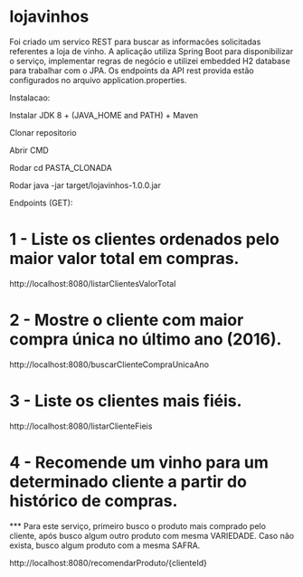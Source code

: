 # lojavinhos

Foi criado um servico REST para buscar as informacões solicitadas referentes a loja de vinho. A aplicação utiliza Spring Boot para 
disponibilizar o serviço, implementar regras de negócio e utilizei embedded H2 database para trabalhar com o JPA. Os endpoints da 
API rest provida estão configurados no arquivo application.properties.



Instalacao:

Instalar JDK 8 + (JAVA_HOME and PATH) + Maven

Clonar repositorio

Abrir CMD

Rodar cd PASTA_CLONADA

Rodar java -jar target/lojavinhos-1.0.0.jar


Endpoints (GET):

# 1 - Liste os clientes ordenados pelo maior valor total em compras.

http://localhost:8080/listarClientesValorTotal

# 2 - Mostre o cliente com maior compra única no último ano (2016).

http://localhost:8080/buscarClienteCompraUnicaAno

# 3 - Liste os clientes mais fiéis.

http://localhost:8080/listarClienteFieis

# 4 - Recomende um vinho para um determinado cliente a partir do histórico de compras.
*** Para este serviço, primeiro busco o produto mais comprado pelo cliente, após busco algum outro produto 
com mesma VARIEDADE. Caso não exista, busco algum produto com a mesma SAFRA.

http://localhost:8080/recomendarProduto/{clienteId}
